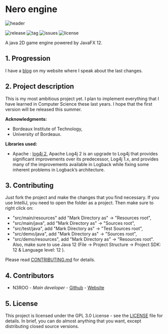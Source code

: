 # Nero engine
![header](https://n3roo.github.io/img/nero-engine-rect.png)

![release](https://img.shields.io/github/release/n3roo/nero-engine.svg) ![tag](https://img.shields.io/github/tag/n3roo/nero-engine.svg) ![issues](https://img.shields.io/github/issues/n3roo/nero-engine.svg) ![license](https://img.shields.io/github/license/n3roo/nero-engine.svg)

A java 2D game engine powered by JavaFX 12.

## 1. Progression

I have a [blog](https://n3roo.github.io/blog.html) on my website where I speak about the last changes.

## 2. Project description

This is my most ambitious project yet. I plan to implement everything that I have learned in Computer Science these last years. I hope that the first version will be released this summer.

**Acknowledgments:**
- Bordeaux Institute of Technology,
- University of Bordeaux.

**Libraries used:**
- Apache : [log4j 2](https://logging.apache.org/log4j/2.x/), Apache Log4j 2 is an upgrade to Log4j that provides significant improvements over its predecessor, Log4j 1.x, and provides many of the improvements available in Logback while fixing some inherent problems in Logback’s architecture.

## 3. Contributing

Just fork the project and make the changes that you find necessary. If you use IntelliJ, you need to open the folder
as a project. Then make sure to right click on:
- "src/main/resources" add "Mark Directory as" -> "Resources root",
- "src/main/java", add "Mark Directory as" -> "Sources root",
- "src/test/java", add "Mark Directory as" -> "Test Sources root",
- "src/demo/java", add "Mark Directory as" -> "Sources root",
- "src/demo/resources", add "Mark Directory as" -> "Resources root".
Also, make sure to use Java 12 (File -> Project Structure -> Project SDK: 12 & Language level: 12 ).

Please read [CONTRIBUTING.md](CONTRIBUTING.md) for details.

## 4. Contributors
- N3ROO - *Main developer* - [Github](https://github.com/N3ROO) - [Website](https://n3roo.github.io/)

## 5. License
This project is licensed under the GPL 3.0 License - see the [LICENSE](LICENSE) file for details. In brief, you can do almost anything that you want, except distributing closed source versions.
